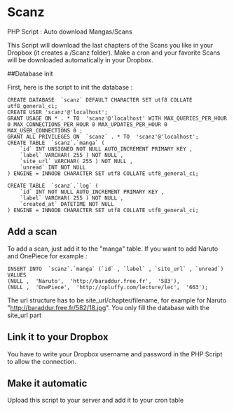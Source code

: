 Scanz
=====

PHP Script : Auto download Mangas/Scans

This Script will download the last chapters of the Scans you like in your Dropbox (it creates a /Scanz folder).
Make a cron and your favorite Scans will be downloaded automatically in your Dropbox.

##Database init

First, here is the script to init the database :

	CREATE DATABASE  `scanz` DEFAULT CHARACTER SET utf8 COLLATE utf8_general_ci;
	CREATE USER 'scanz'@'localhost';
	GRANT USAGE ON * . * TO  'scanz'@'localhost' WITH MAX_QUERIES_PER_HOUR 0 MAX_CONNECTIONS_PER_HOUR 0 MAX_UPDATES_PER_HOUR 0 MAX_USER_CONNECTIONS 0 ;
	GRANT ALL PRIVILEGES ON  `scanz` . * TO  'scanz'@'localhost';
	CREATE TABLE  `scanz`.`manga` (
		`id` INT UNSIGNED NOT NULL AUTO_INCREMENT PRIMARY KEY ,
		`label` VARCHAR( 255 ) NOT NULL ,
		`site_url` VARCHAR( 255 ) NOT NULL ,
		`unread` INT NOT NULL
	) ENGINE = INNODB CHARACTER SET utf8 COLLATE utf8_general_ci;

	CREATE TABLE  `scanz`.`log` (
		`id` INT NOT NULL AUTO_INCREMENT PRIMARY KEY ,
		`label` VARCHAR( 255 ) NOT NULL ,
		`created_at` DATETIME NOT NULL
	) ENGINE = INNODB CHARACTER SET utf8 COLLATE utf8_general_ci;

## Add a scan
	
To add a scan, just add it to the "manga" table.
If you want to add Naruto and OnePiece for example :

	INSERT INTO  `scanz`.`manga` (`id` , `label` , `site_url` , `unread`) VALUES 
	(NULL ,  'Naruto',  'http://baraddur.free.fr',  '583'), 
	(NULL ,  'OnePiece',  'http://opluffy.com/lecture/lec',  '663');

The url structure has to be site_url/chapter/filename, for example for Naruto "http://baraddur.free.fr/582/18.jpg". You only fill the database with the site_url part

## Link it to your Dropbox

You have to write your Dropbox username and password in the PHP Script to allow the connection.

## Make it automatic

Upload this script to your server and add it to your cron table

